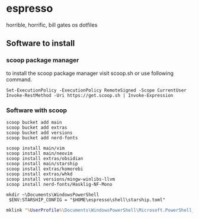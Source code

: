 # espresso
horrible, horrific, bill gates os dotfiles

## Software to install

### scoop package manager

to install the scoop package manager visit scoop.sh or use following command.

```shell
Set-ExecutionPolicy -ExecutionPolicy RemoteSigned -Scope CurrentUser
Invoke-RestMethod -Uri https://get.scoop.sh | Invoke-Expression
```

### Software with scoop

```shell
scoop bucket add main
scoop bucket add extras
scoop bucket add versions
scoop bucket add nerd-fonts

scoop install main/vim
scoop install main/neovim
scoop install extras/obsidian
scoop install main/starship
scoop install extras/komorebi
scoop install extras/whkd
scoop install versions/mingw-winlibs-llvm
scoop install nerd-fonts/Hasklig-NF-Mono
```

```shell
mkdir ~\Documents\WindowsPowerShell
 $ENV:STARSHIP_CONFIG = "$HOME\espresso\shell\starship.toml"
```

```cmd
mklink "%UserProfile%\Documents\WindowsPowerShell\Microsoft.PowerShell_profile.ps1" "%UserProfile%\espresso\shell\Microsoft.PowerShell_profile.ps1"
```

